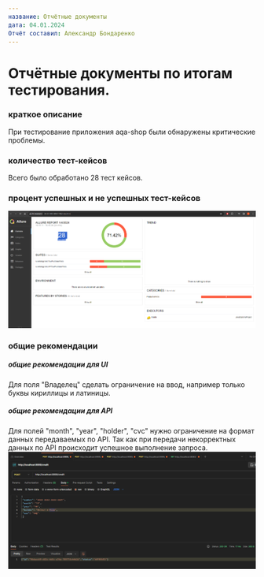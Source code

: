 ```yaml
---
название: Отчётные документы
дата: 04.01.2024
Отчёт составил: Александр Бондаренко
---
```


# Отчётные документы по итогам тестирования.

### краткое описание
При тестирование приложения aqa-shop были обнаружены критические проблемы.

### количество тест-кейсов
Всего было обработано 28 тест кейсов.

### процент успешных и не успешных тест-кейсов
![img.png](img.png)
### общие рекомендации
##### общие рекомендации для UI
Для поля "Владелец" сделать ограничение на ввод, например только буквы кириллицы и латиницы.
##### общие рекомендации для API
Для полей "month", "year", "holder", "cvc" нужно ограничение на формат данных передаваемых по API. 
Так как при передачи некорректных данных по API происходит успешное выполнение запроса.
![img_1.png](img_1.png)

